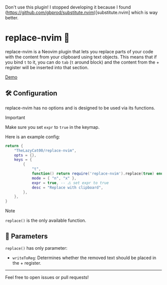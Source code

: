 Don't use this plugin!
I stopped developing it because I found (https://github.com/gbprod/substitute.nvim)[substitute.nvim] which is way better.

# replace-nvim 📝

replace-nvim is a Neovim plugin that lets you replace parts of your code with the content from your clipboard using text objects. This means that if you bind `t` to it, you can do `tab` (`t` around block) and the content from the + register will be inserted into that section.

[Demo](https://github.com/user-attachments/assets/1bbfe47b-f7df-42cf-9850-e306a2f51c02)

## 🛠️ Configuration

replace-nvim has no options and is designed to be used via its functions.

> [!IMPORTANT]
> Make sure you set `expr` to `true` in the keymap.

Here is an example config:

```lua
return {
    "TheLazyCat00/replace-nvim",
    opts = {},
    keys = {
        {
            "t",
            function() return require('replace-nvim').replace(true) end,
            mode = { "n", "x" },
            expr = true, -- ⚠️ set expr to true
            desc = "Replace with clipboard",
        },
    },
}
```

> [!NOTE]
> `replace()` is the only available function.

## 🚧 Parameters

`replace()` has only parameter:

- `writeToReg`: Determines whether the removed text should be placed in the + register.

---
Feel free to open issues or pull requests!
